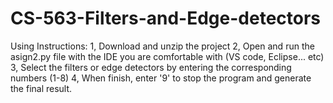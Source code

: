 # CS-563-Filters-and-Edge-detectors
Using Instructions:
1, Download and unzip the project
2, Open and run the asign2.py file with the IDE you are comfortable with (VS code, Eclipse... etc)
3, Select the filters or edge detectors by entering the corresponding numbers (1-8)
4, When finish, enter '9' to stop the program and generate the final result. 
